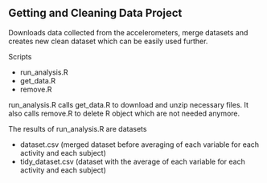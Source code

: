 ## Getting and Cleaning Data Project

Downloads data collected from the accelerometers, merge datasets
and creates new clean dataset which can be easily used further.

Scripts
* run\_analysis.R
* get\_data.R
* remove.R

run\_analysis.R calls get\_data.R to download and unzip necessary files.
It also calls remove.R to delete R object which are not needed anymore.

The results of run\_analysis.R are datasets
* dataset.csv (merged dataset before averaging of each variable for each activity and each subject)
* tidy\_dataset.csv (dataset with the average of each variable for each activity and each subject)
